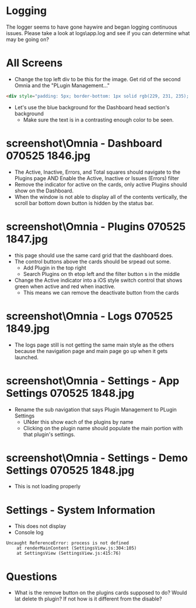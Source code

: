 # Logging

The logger seems to have gone haywire and began logging continuous issues. Please take a look at logs\app.log and see if you can determine what may be going on?

# All Screens

- Change the top left div to be this for the image. Get rid of the second Omnia and the "PLugin Management..."

```HTML
<div style="padding: 5px; border-bottom: 1px solid rgb(229, 231, 235); text-align: center; display: flex; flex-direction: column; align-items: center; gap: 12px;"><div style="width: 100%; display: flex; align-items: center; justify-content: center;"><img alt="Omnia Logo" src="./assets/omnia_logo.svg" style="width: 100%;"></div></div>
```

- Let's use the blue background for the Dashboard head section's background
  - Make sure the text is in a contrasting enough color to be seen.

# screenshot\Omnia - Dashboard 070525 1846.jpg

- The Active, Inactive, Errors, and Total squares should navigate to the Plugins page AND Enable the Active, Inactive or Issues (Errors) filter
- Remove the indicator for active on the cards, only active Plugins should show on the Dashboard.
- When the window is not able to display all of the contents vertically, the scroll bar bottom down button is hidden by the status bar.

# screenshot\Omnia - Plugins 070525 1847.jpg

- this page should use the same card grid that the dashboard does.
- The control buttons above the cards should be srpead out some.
  - Add Plugin in the top right
  - Search Plugins on th etop left and the filter button s in the middle
- Change the Active indicator into a iOS style switch control that shows green when active and red when inactive.
  - This means we can remove the deactivate button from the cards

# screenshot\Omnia - Logs 070525 1849.jpg

- The logs page still is not getting the same main style as the others because the navigation page and main page go up when it gets launched.

# screenshot\Omnia - Settings - App Settings 070525 1848.jpg

- Rename the sub navigation that says Plugin Management to PLugin Settings
  - UNder this show each of the plugins by name
  - Clicking on the plugin name should populate the main portion with that plugin's settings.

# screenshot\Omnia - Settings - Demo Settings 070525 1848.jpg

- This is not loading properly

# Settings - System Information

- This does not display
- Console log

```
Uncaught ReferenceError: process is not defined
    at renderMainContent (SettingsView.js:304:105)
    at SettingsView (SettingsView.js:415:76)
```

# Questions

- What is the remove button on the plugins cards supposed to do? Would lat delete th plugin? If not how is it different from the disable?
